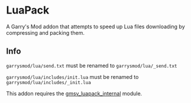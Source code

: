 # LuaPack

A Garry's Mod addon that attempts to speed up Lua files downloading by compressing and packing them.

## Info

`garrysmod/lua/send.txt` must be renamed to `garrysmod/lua/_send.txt`

`garrysmod/lua/includes/init.lua` must be renamed to `garrysmod/lua/includes/_init.lua`

This addon requires the [gmsv\_luapack\_internal][1] module.

  [1]: https://github.com/danielga/gmsv_luapack_internal
